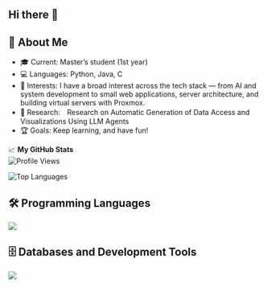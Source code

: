 ## Hi there 👋

## 🌟 **About Me**
- 🎓 Current: Master’s student (1st year)
- 💻 Languages: Python, Java, C
- 🚀 Interests: I have a broad interest across the tech stack — from AI and system development to small web applications, server architecture, and building virtual servers with Proxmox.
- 🌱 Research:　Research on Automatic Generation of Data Access and Visualizations Using LLM Agents
- 🏆 Goals: Keep learning, and have fun!

📈 **My GitHub Stats**  
![Profile Views](https://komarev.com/ghpvc/?username=ohoshi-sora)

![Top Languages](https://github-readme-stats.vercel.app/api/top-langs?username=ohoshi-sora&layout=compact)


## 🛠️ Programming Languages
<img src="https://skillicons.dev/icons?i=python,java,c" />

## 🗄️ Databases and Development Tools
<img src="https://skillicons.dev/icons?i=postgres,docker,github,vscode" />



